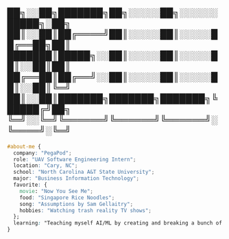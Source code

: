 
██╗░░██╗███████╗██╗░░░░░██╗░░░░░░█████╗░██╗
██║░░██║██╔════╝██║░░░░░██║░░░░░██╔══██╗██║
███████║█████╗░░██║░░░░░██║░░░░░██║░░██║██║
██╔══██║██╔══╝░░██║░░░░░██║░░░░░██║░░██║╚═╝
██║░░██║███████╗███████╗███████╗╚█████╔╝██╗
╚═╝░░╚═╝╚══════╝╚══════╝╚══════╝░╚════╝░╚═╝
-------------------------------------------

```css
#about-me {
  company: "PegaPod";
  role: "UAV Software Engineering Intern";
  location: "Cary, NC";
  school: "North Carolina A&T State University";
  major: "Business Information Technology";
  favorite: {
    movie: "Now You See Me";
    food: "Singapore Rice Noodles";
    song: "Assumptions by Sam Gellaitry";
    hobbies: "Watching trash reality TV shows";
  };
  learning: "Teaching myself AI/ML by creating and breaking a bunch of projects until something sticks";
}

